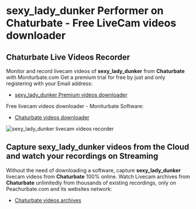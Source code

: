 # sexy_lady_dunker Performer on Chaturbate - Free LiveCam videos downloader

## Chaturbate Live Videos Recorder

Monitor and record livecam videos of **sexy_lady_dunker** from **Chaturbate** with Moniturbate.com
Get a premium trial for free by just and only registering with your Email address:
* [sexy_lady_dunker Premium videos downloader](https://moniturbate.com/request-demo-licence-key.html)

Free livecam videos downloader - Moniturbate Software:
* [Chaturbate videos downloader](https://moniturbate.com/moniturbate-download-software.html)

![sexy_lady_dunker livecam videos recorder](https://peachurnet.com/templates/moniturbate-software.png)


## Capture sexy_lady_dunker videos from the Cloud and watch your recordings on Streaming

Without the need of downloading a software, capture **sexy_lady_dunker** livecam videos from **Chaturbate** 100% online.
Watch Livecam archives from **Chaturbate** unlimitedly from thousands of existing recordings, only on Peachurbate.com and its websites network:
* [Chaturbate videos archives](https://peachurnet.com/)